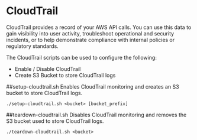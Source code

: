 CloudTrail
===

CloudTrail provides a record of your AWS API calls.  You can use this data to gain visibility into user activity, troubleshoot operational and security incidents, or to help demonstrate compliance with internal policies or regulatory standards.

The CloudTrail scripts can be used to configure the following:
* Enable / Disable CloudTrail
* Create S3 Bucket to store CloudTrail logs

##setup-cloudtrail.sh
Enables CloudTrail monitoring and creates an S3 bucket to store CloudTrail logs.

    ./setup-cloudtrail.sh <bucket> [bucket_prefix]

##teardown-cloudtrail.sh
Disables CloudTrail monitoring and removes the S3 bucket used to store CloudTrail logs.

    ./teardown-cloudtrail.sh <bucket>
